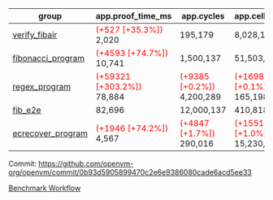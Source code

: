 | group | app.proof_time_ms | app.cycles | app.cells_used | leaf.proof_time_ms | leaf.cycles | leaf.cells_used |
| -- | -- | -- | -- | -- | -- | -- |
| [verify_fibair](https://github.com/openvm-org/openvm/blob/benchmark-results/benchmarks-dispatch/refs/heads/fix/ci-e2e/verify_fibair-0b93d5905899470c2e6e9386080cade6acd5ee33.md) |<span style='color: red'>(+527 [+35.3%])</span> 2,020 |  195,179 |  8,028,112 |- | - | - |
| [fibonacci_program](https://github.com/openvm-org/openvm/blob/benchmark-results/benchmarks-dispatch/refs/heads/fix/ci-e2e/fibonacci-0b93d5905899470c2e6e9386080cade6acd5ee33.md) |<span style='color: red'>(+4593 [+74.7%])</span> 10,741 |  1,500,137 |  51,503,940 |- | - | - |
| [regex_program](https://github.com/openvm-org/openvm/blob/benchmark-results/benchmarks-dispatch/refs/heads/fix/ci-e2e/regex-0b93d5905899470c2e6e9386080cade6acd5ee33.md) |<span style='color: red'>(+59321 [+303.2%])</span> 78,884 | <span style='color: red'>(+9385 [+0.2%])</span> 4,200,289 | <span style='color: red'>(+169837 [+0.1%])</span> 165,198,010 |- | - | - |
| [fib_e2e](https://github.com/openvm-org/openvm/blob/benchmark-results/benchmarks-dispatch/refs/heads/fix/ci-e2e/fib_e2e-0b93d5905899470c2e6e9386080cade6acd5ee33.md) | 82,696 |  12,000,137 |  410,818,908 | 160,269 |  19,902,469 |  775,722,712 |
| [ecrecover_program](https://github.com/openvm-org/openvm/blob/benchmark-results/benchmarks-dispatch/refs/heads/fix/ci-e2e/ecrecover-0b93d5905899470c2e6e9386080cade6acd5ee33.md) |<span style='color: red'>(+1946 [+74.2%])</span> 4,567 | <span style='color: red'>(+4847 [+1.7%])</span> 290,016 | <span style='color: red'>(+155162 [+1.0%])</span> 15,230,037 |- | - | - |


Commit: https://github.com/openvm-org/openvm/commit/0b93d5905899470c2e6e9386080cade6acd5ee33

[Benchmark Workflow](https://github.com/openvm-org/openvm/actions/runs/12645324202)
